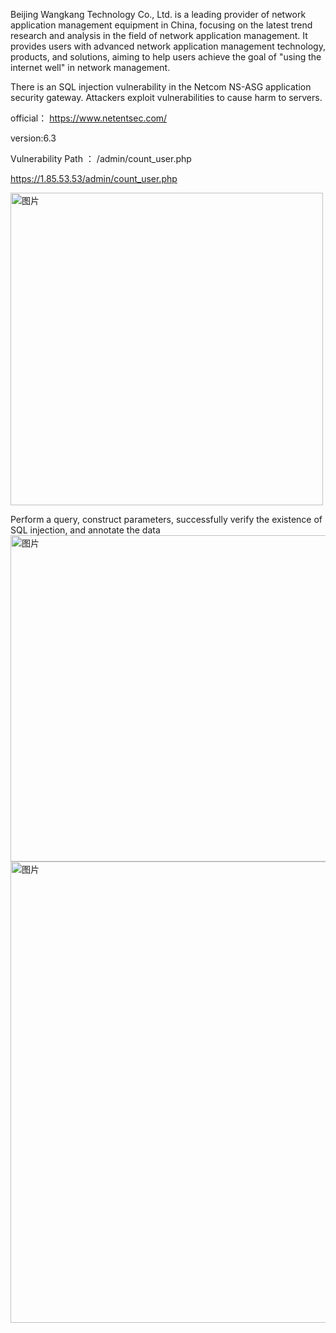 Beijing Wangkang Technology Co., Ltd. is a leading provider of network application management equipment in China, focusing on the latest trend research and analysis in the field of network application management. It provides users with advanced network application management technology, products, and solutions, aiming to help users achieve the goal of "using the internet well" in network management.

There is an SQL injection vulnerability in the Netcom NS-ASG application security gateway. Attackers exploit vulnerabilities to cause harm to servers.

official： https://www.netentsec.com/

version:6.3

Vulnerability Path ： /admin/count_user.php



https://1.85.53.53/admin/count_user.php

<img width="500" alt="图片" src="https://github.com/charliecatsec/cve1/assets/171440363/08637f5b-8f19-44bf-b46f-7dd6a7f4ce78">


Perform a query, construct parameters, successfully verify the existence of SQL injection, and annotate the data
<img width="522" alt="图片" src="https://github.com/charliecatsec/cve1/assets/171440363/45fa3bc3-3159-4d29-99df-de47bd226aec">
<img width="738" alt="图片" src="https://github.com/charliecatsec/cve1/assets/171440363/cb4f709c-cff5-4a95-9d0f-09fa61c0b7f8">
